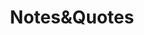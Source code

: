---
bg: "ciggs.jpg"
layout: page
title: "Notes&Quotes"
crawlertitle: "Some intersting excerpts from my notes"
permalink: /Notes&Quotes/
summary: "Some interesting excerpts from my notes"
active: Notes&Quotes
---